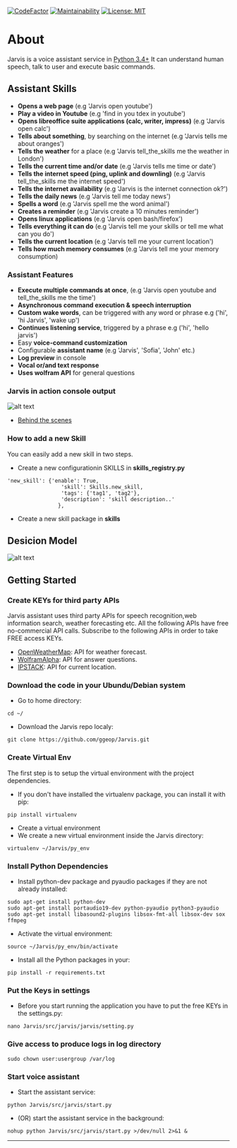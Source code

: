 [![CodeFactor](https://www.codefactor.io/repository/github/ggeop/ai-voice-assistant/badge)](https://www.codefactor.io/repository/github/ggeop/ai-voice-assistant)
[![Maintainability](https://api.codeclimate.com/v1/badges/8c90305e22186cc2c9d5/maintainability)](https://codeclimate.com/github/ggeop/Python-AI-voice-assistant/maintainability)
[![License: MIT](https://img.shields.io/badge/License-MIT-yellow.svg)](https://opensource.org/licenses/MIT)
# About
Jarvis is a voice assistant service in [Python 3.4+](https://www.python.org/downloads/release/python-360/)
It can understand human speech, talk to user and execute basic commands.

## Assistant Skills
*   **Opens a web page** (e.g 'Jarvis open youtube')
*   **Play a video in Youtube** (e.g 'find in you tdex in youtube')
*   **Opens libreoffice suite applications (calc, writer, impress)** (e.g 'Jarvis open calc')
*   **Tells about something**, by searching on the internet (e.g 'Jarvis tells me about oranges')
*   **Tells the weather** for a place (e.g 'Jarvis tell_the_skills me the weather in London')
*   **Tells the current time and/or date** (e.g 'Jarvis tells me time or date')
*   **Tells the internet speed (ping, uplink and downling)** (e.g 'Jarvis tell_the_skills me the internet speed')
*   **Tells the internet availability** (e.g 'Jarvis is the internet connection ok?')
*   **Tells the daily news** (e.g 'Jarvis tell me today news')
*   **Spells a word** (e.g 'Jarvis spell me the word animal')
*   **Creates a reminder** (e.g 'Jarvis create a 10 minutes reminder')
*   **Opens linux applications** (e.g 'Jarvis open bash/firefox')
*   **Tells everything it can do** (e.g 'Jarvis tell me your skills or tell me what can you do')
*   **Tells the current location** (e.g 'Jarvis tell me your current location')
*   **Tells how much memory consumes** (e.g 'Jarvis tell me your memory consumption)

### Assistant Features
*   **Execute multiple commands at once**, (e.g 'Jarvis open youtube and tell_the_skills me the time')
*   **Asynchronous command execution & speech interruption**
*   **Custom wake words**, can be triggered with any word or phrase e.g ('hi', 'hi Jarvis', 'wake up') 
*   **Continues listening service**, triggered by a phrase e.g ('hi', 'hello jarvis')
*   Easy **voice-command customization**
*   Configurable **assistant name** (e.g 'Jarvis', 'Sofia', 'John' etc.)
*   **Log preview** in console
*   **Vocal or/and text response**
*   **Uses wolfram API** for general questions

### Jarvis in action console output
![alt text](https://github.com/ggeop/Jarvis/blob/master/imgs/Jarvis_printscreen.PNG)

*   [Behind the scenes](https://github.com/ggeop/Jarvis/blob/master/imgs/jarvis_log.PNG)

### How to add a new Skill
You can easily add a new skill in two steps.
*   Create a new configurationin SKILLS in **skills_registry.py**
```{python}
'new_skill': {'enable': True,
                 'skill': Skills.new_skill,
                 'tags': {'tag1', 'tag2'},
                 'description': 'skill description..'
                },                
```
*   Create a new skill package in **skills**

## Desicion Model
![alt text](https://github.com/ggeop/Jarvis/blob/master/imgs/desicion_model.png)

## Getting Started
### Create KEYs for third party APIs
Jarvis assistant uses third party APIs for speech recognition,web information search, weather forecasting etc.
All the following APIs have free no-commercial API calls. Subscribe to the following APIs in order to take FREE access KEYs.
*   [OpenWeatherMap](https://openweathermap.org/appid): API for weather forecast.
*   [WolframAlpha](https://developer.wolframalpha.com/portal/myapps/): API for answer questions.
*   [IPSTACK](https://ipstack.com/signup/free): API for current location.
### Download the code in your Ubundu/Debian system
*   Go to home directory:

```{bash}
cd ~/
```
*   Download the Jarvis repo localy:

```{bash}
git clone https://github.com/ggeop/Jarvis.git
```

### Create Virtual Env
The first step is to setup the virtual environment with the project dependencies.
*   If you don't have installed the virtualenv package, you can install it with pip:
```{bash}
pip install virtualenv
```
*   Create a virtual environment
*   We create a new virtual environment inside the Jarvis directory:
```{bash}
virtualenv ~/Jarvis/py_env
```

### Install Python Dependencies
*   Install python-dev package and pyaudio packages if they are not already installed:
```{bash}
sudo apt-get install python-dev
sudo apt-get install portaudio19-dev python-pyaudio python3-pyaudio
sudo apt-get install libasound2-plugins libsox-fmt-all libsox-dev sox ffmpeg
```
*   Activate the virtual environment:
```{bash}
source ~/Jarvis/py_env/bin/activate
```
*   Install all the Python packages in your:
```{bash}
pip install -r requirements.txt
```

### Put the Keys in settings
*   Before you start running the application you have to put the free KEYs in the settings.py:
```{bash}
nano Jarvis/src/jarvis/jarvis/setting.py
```

### Give access to produce logs in log directory
```{bash}
sudo chown user:usergroup /var/log
```

### Start voice assistant
*   Start the assistant service:
```{bash}
python Jarvis/src/jarvis/start.py
```

*   (OR) start the assistant service in the background:
```{bash}
nohup python Jarvis/src/jarvis/start.py >/dev/null 2>&1 &
```

---

